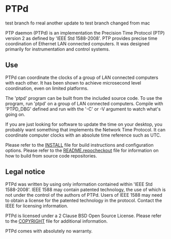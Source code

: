 PTPd
===

test branch fo rreal
another update to test branch
changed from mac

PTP daemon (PTPd) is an implementation the Precision Time Protocol (PTP) version
2 as defined by 'IEEE Std 1588-2008'. PTP provides precise time coordination of
Ethernet LAN connected computers. It was designed primarily for instrumentation
and control systems.

Use
---

PTPd can coordinate the clocks of a group of LAN connected computers with each
other. It has been shown to achieve microsecond level coordination, even on
limited platforms.

The 'ptpd' program can be built from the included source code.  To use the
program, run 'ptpd' on a group of LAN connected computers. Compile with
'PTPD_DBG' defined and run with the '-C' or -V argument to watch what's going on.

If you are just looking for software to update the time on your desktop, you
probably want something that implements the Network Time Protocol. It can
coordinate computer clocks with an absolute time reference such as UTC.

Please refer to the
[INSTALL](https://raw.githubusercontent.com/ptpd/ptpd/master/INSTALL) file
for build instructions and configuration options. Please refer to the
[README.repocheckout](https://github.com/ptpd/ptpd/blob/master/README.repocheckout)
file for information on how to build from source code repositories.

Legal notice
---

PTPd was written by using only information contained within 'IEEE Std
1588-2008'. IEEE 1588 may contain patented technology, the use of which is not
under the control of the authors of PTPd. Users of IEEE 1588 may need to obtain
a license for the patented technology in the protocol. Contact the IEEE for
licensing information.

PTPd is licensed under a 2 Clause BSD Open Source License. Please refer to the
[COPYRIGHT](https://github.com/ptpd/ptpd/blob/master/COPYRIGHT) file for
additional information.

PTPd comes with absolutely no warranty.
